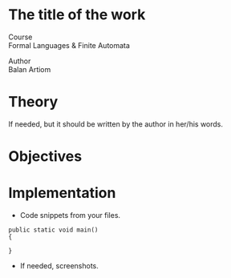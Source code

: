 # The title of the work

Course  
Formal Languages & Finite Automata

Author  
Balan Artiom

# Theory

If needed, but it should be written by the author in her/his words.

# Objectives

# Implementation

- Code snippets from your files.

``` example
public static void main() 
{

}
```

- If needed, screenshots.
